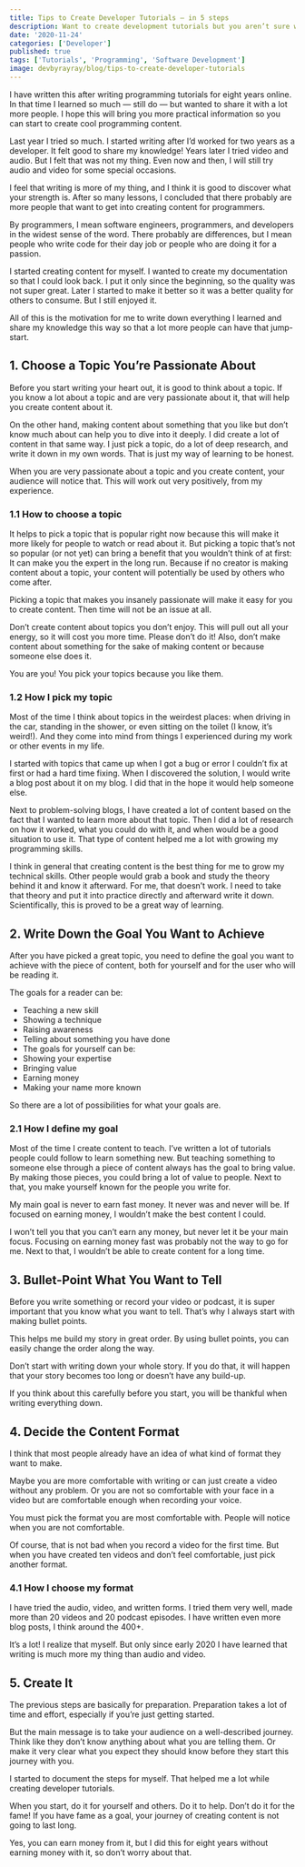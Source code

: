 ```yaml
---
title: Tips to Create Developer Tutorials — in 5 steps
description: Want to create development tutorials but you aren’t sure where to start? Start here!
date: '2020-11-24'
categories: ['Developer']
published: true
tags: ['Tutorials', 'Programming', 'Software Development']
image: devbyrayray/blog/tips-to-create-developer-tutorials
---
```


I have written this after writing programming tutorials for eight years online. In that time I learned so much — still do — but wanted to share it with a lot more people. I hope this will bring you more practical information so you can start to create cool programming content.

Last year I tried so much. I started writing after I’d worked for two years as a developer. It felt good to share my knowledge! Years later I tried video and audio. But I felt that was not my thing. Even now and then, I will still try audio and video for some special occasions.

I feel that writing is more of my thing, and I think it is good to discover what your strength is.
After so many lessons, I concluded that there probably are more people that want to get into creating content for programmers.

By programmers, I mean software engineers, programmers, and developers in the widest sense of the word. There probably are differences, but I mean people who write code for their day job or people who are doing it for a passion.

I started creating content for myself. I wanted to create my documentation so that I could look back. I put it only since the beginning, so the quality was not super great. Later I started to make it better so it was a better quality for others to consume. But I still enjoyed it.

All of this is the motivation for me to write down everything I learned and share my knowledge this way so that a lot more people can have that jump-start.

## 1. Choose a Topic You’re Passionate About

Before you start writing your heart out, it is good to think about a topic. If you know a lot about a topic and are very passionate about it, that will help you create content about it.

On the other hand, making content about something that you like but don’t know much about can help you to dive into it deeply. I did create a lot of content in that same way. I just pick a topic, do a lot of deep research, and write it down in my own words. That is just my way of learning to be honest.

When you are very passionate about a topic and you create content, your audience will notice that. This will work out very positively, from my experience.

### 1.1 How to choose a topic

It helps to pick a topic that is popular right now because this will make it more likely for people to watch or read about it. But picking a topic that’s not so popular (or not yet) can bring a benefit that you wouldn’t think of at first: It can make you the expert in the long run. Because if no creator is making content about a topic, your content will potentially be used by others who come after.

Picking a topic that makes you insanely passionate will make it easy for you to create content. Then time will not be an issue at all.

Don’t create content about topics you don’t enjoy. This will pull out all your energy, so it will cost you more time. Please don’t do it! Also, don’t make content about something for the sake of making content or because someone else does it.

You are you! You pick your topics because you like them.

### 1.2 How I pick my topic

Most of the time I think about topics in the weirdest places: when driving in the car, standing in the shower, or even sitting on the toilet (I know, it’s weird!). And they come into mind from things I experienced during my work or other events in my life.

I started with topics that came up when I got a bug or error I couldn’t fix at first or had a hard time fixing. When I discovered the solution, I would write a blog post about it on my blog. I did that in the hope it would help someone else.

Next to problem-solving blogs, I have created a lot of content based on the fact that I wanted to learn more about that topic. Then I did a lot of research on how it worked, what you could do with it, and when would be a good situation to use it. That type of content helped me a lot with growing my programming skills.

I think in general that creating content is the best thing for me to grow my technical skills. Other people would grab a book and study the theory behind it and know it afterward. For me, that doesn’t work. I need to take that theory and put it into practice directly and afterward write it down. Scientifically, this is proved to be a great way of learning.

<GrammarlySquareGridItem></GrammarlySquareGridItem>

## 2. Write Down the Goal You Want to Achieve

After you have picked a great topic, you need to define the goal you want to achieve with the piece of content, both for yourself and for the user who will be reading it.

The goals for a reader can be:

- Teaching a new skill
- Showing a technique
- Raising awareness
- Telling about something you have done
- The goals for yourself can be:
- Showing your expertise
- Bringing value
- Earning money
- Making your name more known

So there are a lot of possibilities for what your goals are.

### 2.1 How I define my goal

Most of the time I create content to teach. I’ve written a lot of tutorials people could follow to learn something new. But teaching something to someone else through a piece of content always has the goal to bring value.
By making those pieces, you could bring a lot of value to people. Next to that, you make yourself known for the people you write for.

My main goal is never to earn fast money. It never was and never will be. If focused on earning money, I wouldn’t make the best content I could.

I won’t tell you that you can’t earn any money, but never let it be your main focus. Focusing on earning money fast was probably not the way to go for me. Next to that, I wouldn’t be able to create content for a long time.

## 3. Bullet-Point What You Want to Tell

Before you write something or record your video or podcast, it is super important that you know what you want to tell. That’s why I always start with making bullet points.

This helps me build my story in great order. By using bullet points, you can easily change the order along the way.

Don’t start with writing down your whole story. If you do that, it will happen that your story becomes too long or doesn’t have any build-up.

If you think about this carefully before you start, you will be thankful when writing everything down.

## 4. Decide the Content Format

I think that most people already have an idea of what kind of format they want to make.

Maybe you are more comfortable with writing or can just create a video without any problem. Or you are not so comfortable with your face in a video but are comfortable enough when recording your voice.

You must pick the format you are most comfortable with. People will notice when you are not comfortable.

Of course, that is not bad when you record a video for the first time. But when you have created ten videos and don’t feel comfortable, just pick another format.

### 4.1 How I choose my format

I have tried the audio, video, and written forms. I tried them very well, made more than 20 videos and 20 podcast episodes. I have written even more blog posts, I think around the 400+.

It’s a lot! I realize that myself. But only since early 2020 I have learned that writing is much more my thing than audio and video.

## 5. Create It

The previous steps are basically for preparation. Preparation takes a lot of time and effort, especially if you’re just getting started.

But the main message is to take your audience on a well-described journey. Think like they don’t know anything about what you are telling them. Or make it very clear what you expect they should know before they start this journey with you.

I started to document the steps for myself. That helped me a lot while creating developer tutorials.

When you start, do it for yourself and others. Do it to help. Don’t do it for the fame! If you have fame as a goal, your journey of creating content is not going to last long.

Yes, you can earn money from it, but I did this for eight years without earning money with it, so don’t worry about that.